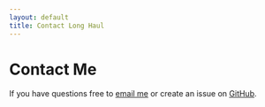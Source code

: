 ```yaml
---
layout: default
title: Contact Long Haul
---
```


<div id="contact">
  <h1 class="pageTitle">Contact Me</h1>
  <p>If you have questions free to <a href="mailto:gtw2@illinois.com">email me</a> or create an issue on <a href="https://github.com/gtw2">GitHub</a>.</p>
</div>
